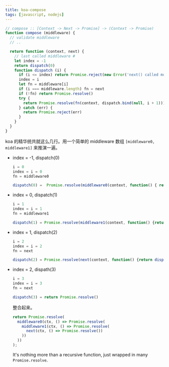 ```yaml
---
title: koa-compose
tags: [javascript, nodejs]
---
```


```js
// compose :: [Context -> Next -> Promise] -> (Context -> Promise)
function compose (middleware) {
  // validate middleware
  // ..

  return function (context, next) {
    // last called middleware #
    let index = -1
    return dispatch(0)
    function dispatch (i) {
      if (i <= index) return Promise.reject(new Error('next() called multiple times'))
      index = i
      let fn = middleware[i]
      if (i === middleware.length) fn = next
      if (!fn) return Promise.resolve()
      try {
        return Promise.resolve(fn(context, dispatch.bind(null, i + 1)));
      } catch (err) {
        return Promise.reject(err)
      }
    }
  }
}
```

koa 的精华统共就这么几行。用一个简单的 middleware 数组 `[middleware0, middleware1]` 来推演一遍。

-   index = -1, dispatch(0)
    
    ```js
    i = 0
    index = i = 0
    fn = middleware0
    
    dispatch(0) =  Promise.resolve(middleware0(context, function() { return dispatch(1) }));
    ```

-   index = 0, dispatch(1)
    
    ```js
    i = 1
    index = i = 1
    fn = middleware1
    
    dispatch(1) = Promise.resolve(middleware1(context, function() {return dispatch(2)}));
    ```

-   index = 1, dispatch(2)
    
    ```js
    i = 2
    index = i = 2
    fn = next
    
    dispatch(2) = Promise.resolve(next(context, function() {return dispatch(3)}));
    ```

-   index = 2, dispath(3)
    
    ```js
    i = 3
    index = i = 3
    fn = next
    
    dispatch(3) = return Promise.resolve()
    ```
    
    
    整合起来。
    
    ```js
    return Promise.resolve(
      middleware0(ctx, () => Promise.resolve(
        middleware1(ctx, () => Promise.resolve(
          next(ctx, () => Promise.resolve())
        ))
      ))
    );
    ```
    
    It's nothing more than a recursive function, just wrapped in many `Promise.resolve`.
